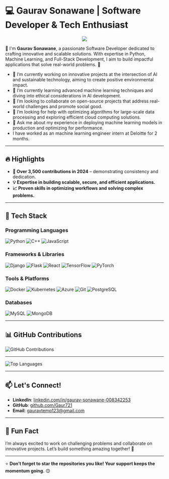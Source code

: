 # 💻 Gaurav Sonawane | Software Developer & Tech Enthusiast

<p align="center">
  <img src="https://capsule-render.vercel.app/api?text=Hey%20Everyone!&animation=fadeIn&type=waving&color=gradient&height=100"/>
</p>

👋 I'm **Gaurav Sonawane**, a passionate Software Developer dedicated to crafting innovative and scalable solutions. With expertise in Python, Machine Learning, and Full-Stack Development, I aim to build impactful applications that solve real-world problems. 🚀

- 🔭 I’m currently working on innovative projects at the intersection of AI and sustainable technology, aiming to create positive environmental impact.
- 🌱 I’m currently learning advanced machine learning techniques and diving into ethical considerations in AI development. 
- 👯 I’m looking to collaborate on open-source projects that address real-world challenges and promote social good.
- 🤔 I’m looking for help with optimizing algorithms for large-scale data processing and exploring efficient cloud computing solutions.
- 💬 Ask me about my experience in deploying machine learning models in production and optimizing for performance.
- I have worked as an machine learning engineer intern at Deloitte for 2 months. 

---

## 🔥 Highlights

- **🌟 Over 3,500 contributions in 2024** – demonstrating consistency and dedication.
- **💡 Expertise in building scalable, secure, and efficient applications.**
- **📈 Proven skills in optimizing workflows and solving complex problems.**

---

## 🚀 Tech Stack

### **Programming Languages**
![Python](https://img.shields.io/badge/Python-3776AB?style=for-the-badge&logo=python&logoColor=white)
![C++](https://img.shields.io/badge/C++-00599C?style=for-the-badge&logo=cplusplus&logoColor=white)
![JavaScript](https://img.shields.io/badge/JavaScript-F7DF1E?style=for-the-badge&logo=javascript&logoColor=black)

### **Frameworks & Libraries**
![Django](https://img.shields.io/badge/Django-092E20?style=for-the-badge&logo=django&logoColor=white)
![Flask](https://img.shields.io/badge/Flask-000000?style=for-the-badge&logo=flask&logoColor=white)
![React](https://img.shields.io/badge/React-61DAFB?style=for-the-badge&logo=react&logoColor=black)
![TensorFlow](https://img.shields.io/badge/TensorFlow-FF6F00?style=for-the-badge&logo=tensorflow&logoColor=white)
![PyTorch](https://img.shields.io/badge/PyTorch-EE4C2C?style=for-the-badge&logo=pytorch&logoColor=white)

### **Tools & Platforms**
![Docker](https://img.shields.io/badge/Docker-2496ED?style=for-the-badge&logo=docker&logoColor=white)
![Kubernetes](https://img.shields.io/badge/Kubernetes-326CE5?style=for-the-badge&logo=kubernetes&logoColor=white)
![Azure](https://img.shields.io/badge/Azure-0078D4?style=for-the-badge&logo=microsoftazure&logoColor=white)
![Git](https://img.shields.io/badge/Git-F05032?style=for-the-badge&logo=git&logoColor=white)
![PostgreSQL](https://img.shields.io/badge/PostgreSQL-336791?style=for-the-badge&logo=postgresql&logoColor=white)

### **Databases**
![MySQL](https://img.shields.io/badge/MySQL-4479A1?style=for-the-badge&logo=mysql&logoColor=white)
![MongoDB](https://img.shields.io/badge/MongoDB-47A248?style=for-the-badge&logo=mongodb&logoColor=white)

---

## 📊 GitHub Contributions

![GitHub Contributions](https://ghchart.rshah.org/Gaur721)

---

![Top Languages](https://github-readme-stats.vercel.app/api/top-langs/?username=gaur721&layout=compact&theme=radical)

---

## 📫 Let's Connect!

- **LinkedIn**: [linkedin.com/in/gaurav-sonawane-008342253](https://www.linkedin.com/in/gaurav-sonawane-008342253)  
- **GitHub**: [github.com/Gaur721](https://github.com/Gaur721)  
- **Email**: gauravtemp123@gmail.com

---

## 🚀 Fun Fact

I’m always excited to work on challenging problems and collaborate on innovative projects. Let’s build something amazing together! 🌟  

---

⭐ **Don’t forget to star the repositories you like! Your support keeps the momentum going.** 😊
